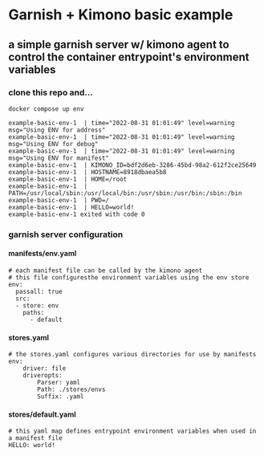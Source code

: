 # Garnish + Kimono basic example
## a simple garnish server w/ kimono agent to control the container entrypoint's environment variables
### clone this repo and...
```
docker compose up env

example-basic-env-1  | time="2022-08-31 01:01:49" level=warning msg="Using ENV for address"
example-basic-env-1  | time="2022-08-31 01:01:49" level=warning msg="Using ENV for debug"
example-basic-env-1  | time="2022-08-31 01:01:49" level=warning msg="Using ENV for manifest"
example-basic-env-1  | KIMONO_ID=bdf2d6eb-3286-45bd-98a2-612f2ce25649
example-basic-env-1  | HOSTNAME=8918dbaea5b8
example-basic-env-1  | HOME=/root
example-basic-env-1  | PATH=/usr/local/sbin:/usr/local/bin:/usr/sbin:/usr/bin:/sbin:/bin
example-basic-env-1  | PWD=/
example-basic-env-1  | HELLO=world!
example-basic-env-1 exited with code 0
```

### garnish server configuration
#### manifests/env.yaml
```
# each manifest file can be called by the kimono agent
# this file configuresthe environment variables using the env store
env:
  passall: true
  src:
  - store: env
    paths: 
      - default
```
#### stores.yaml
```
# the stores.yaml configures various directories for use by manifests
env:
    driver: file
    driveropts:
        Parser: yaml
        Path: ./stores/envs
        Suffix: .yaml
```
#### stores/default.yaml
```
# this yaml map defines entrypoint environment variables when used in a manifest file
HELLO: world!
```